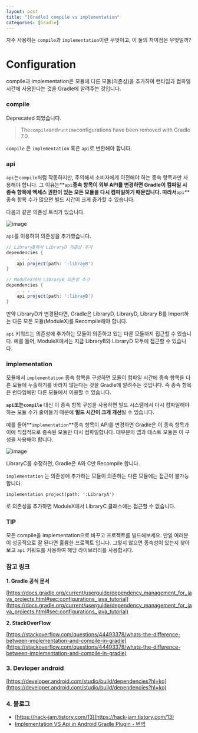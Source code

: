 ```yaml
---
layout: post
title: "[Gradle] compile vs implementation"
categories: [Gradle]
---
```


자주 사용하는 `compile`과 `implementation`이란 무엇이고, 이 둘의 차이점은 무엇일까?

# Configuration
compile과 implementation은 모듈에 다른 모듈(의존성)을 추가하여 런타임과 컴파일 시간에 사용한다는 것을 Gradle에 알려주는 것입니다.

### compile
Deprecated 되었습니다.
> The`compile`and`runtime`configurations have been removed with Gradle 7.0.
> 
`compile` 은 `implementation` 혹은 `api`로 변환해야 합니다.

### api
`api`는`compile`처럼 작동하지만, 주의해서 소비자에게 이전해야 하는 종속 항목과만 사용해야 합니다. 
그 이유는**`api`**종속 항목이 외부 API를 변경하면 Gradle이 컴파일 시 종속 항목에 액세스 권한이 있는 모든 모듈을 다시 컴파일하기 때문입니다.
따라서**`api`**종속 항목 수가 많으면 빌드 시간이 크게 증가할 수 있습니다.

다음과 같은 의존성 트리가 있습니다.

![image](https://user-images.githubusercontent.com/56301069/115052960-863bd900-9f19-11eb-9415-5de5364cbfa0.png)

`api`를 이용하여 의존성을 추가했습니다.

```gradle
// LibraryB에서 LibraryD 의존성 추가
dependencies {
	. . . .
	api project(path: ':librayB')
}

// ModuleX에서 LibraryB 의존성 추가
dependencies {
	. . . .
	api project(path: ':librayB')
}
```

만약 LibraryD가 변경된다면, Gradle은 LibraryD, LibraryD, Library B를 Import하는 다른 모든 모듈(ModuleX)를 Recompile해야 합니다. 

`api` 키워드는 의존성에 추가하는 모듈이 의존하고 있는 다른 모듈까지 접근할 수 있습니다. 예를 들어, ModuleX에서는 지금 LibraryB와 LibraryD 모두에 접근할 수 있습니다.

### implementation

모듈에서 `implementation` 종속 항목을 구성하면 모듈이 컴파일 시간에 종속 항목을 다른 모듈에 누출하기를 바라지 않는다는 것을 Gradle에 알려주는 것입니다. 즉 종속 항목은 런타임에만 다른 모듈에서 이용할 수 있습니다.

**`api`**또는**`compile`** 대신 이 종속 항목 구성을 사용하면 빌드 시스템에서 다시 컴파일해야 하는 모듈 수가 줄어들기 때문에 **빌드 시간이 크게 개선**될 수 있습니다.

예를 들어**`implementation`**종속 항목이 API를 변경하면 Gradle은 이 종속 항목과 이에 직접적으로 종속된 모듈만 다시 컴파일합니다. 대부분의 앱과 테스트 모듈은 이 구성을 사용해야 합니다.

![image](https://user-images.githubusercontent.com/56301069/115055171-19760e00-9f1c-11eb-9e77-3d807aafad37.png)

LibraryC를 수정하면, Gradle은 A와 C만 Recompile 합니다.

`implementation` 는 의존성에 추가하는 모듈이 의존하는 다른 모듈에는 접근이 불가능 합니다. 
 
```
implementation project(path: ':LibraryA')
```

로 의존성을 추가하면 ModuleX에서 LibraryC 클래스에는 접근할 수 없습니다.

### TIP
모든 compile을 implementation으로 바꾸고 프로젝트를 빌드해보세요.
만일 여러분이 성공적으로 잘 된다면 훌륭한 프로젝트 입니다.
그렇지 않으면 종속성이 있는지 찾아보고 `api` 키워드를 사용하여 해당 라이브러리를 사용합시다.
### **참고 링크**

**1. Gradle 공식 문서**

[https://docs.gradle.org/current/userguide/dependency_management_for_java_projects.html#sec:configurations_java_tutorial](https://docs.gradle.org/current/userguide/dependency_management_for_java_projects.html#sec:configurations_java_tutorial)

**2. StackOverFlow**

[https://stackoverflow.com/questions/44493378/whats-the-difference-between-implementation-and-compile-in-gradle](https://stackoverflow.com/questions/44493378/whats-the-difference-between-implementation-and-compile-in-gradle)

### 3. Devloper android

[https://developer.android.com/studio/build/dependencies?hl=ko](https://developer.android.com/studio/build/dependencies?hl=ko)

### 4. 블로그
- [https://hack-jam.tistory.com/13](https://hack-jam.tistory.com/13)
- [Implementation VS Api in Android Gradle Plugin - 번역](https://sikeeoh.github.io/2017/08/28/implementation-vs-api-android-gradle-plugin-3/)
